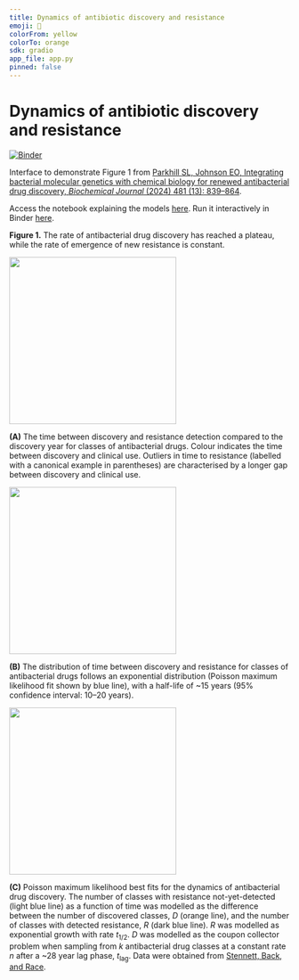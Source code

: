 ```yaml
---
title: Dynamics of antibiotic discovery and resistance
emoji: 💊
colorFrom: yellow
colorTo: orange
sdk: gradio
app_file: app.py
pinned: false
---
```


# Dynamics of antibiotic discovery and resistance

[![Binder](https://mybinder.org/badge_logo.svg)](https://mybinder.org/v2/gh/scbirlab/2024-Parkhill-BiochemJ/main?labpath=modelling-abx-discovery.ipynb)

Interface to demonstrate Figure 1 from [Parkhill SL, Johnson EO, Integrating bacterial molecular genetics with chemical biology for renewed antibacterial drug discovery, _Biochemical Journal_ (2024) 481 (13): 839–864](https://doi.org/10.1042/BCJ20220062).

Access the notebook explaining the models [here](https://github.com/scbirlab/2024-Parkhill-BiochemJ/blob/main/modelling-abx-discovery.ipynb). Run it interactively in Binder [here](https://mybinder.org/v2/gh/scbirlab/2024-Parkhill-BiochemJ/main?labpath=modelling-abx-discovery.ipynb).

**Figure 1.** The rate of antibacterial drug discovery has reached a plateau, while the rate of emergence of new resistance is constant.

<img src="nb-outputs/year-vs-ttr.png" alt="" width="300">

**(A)** The time between discovery and resistance detection compared to the discovery year for classes of antibacterial drugs. Colour indicates the time between discovery and clinical use. Outliers in time to resistance (labelled with a canonical example in parentheses) are characterised by a longer gap between discovery and clinical use.

<img src="nb-outputs/ttr-hist.png" alt="" width="300">

**(B)** The distribution of time between discovery and resistance for classes of antibacterial drugs follows an exponential distribution (Poisson maximum likelihood fit shown by blue line), with a half-life of ~15 years (95% confidence interval: 10–20 years).

<img src="nb-outputs/resistance-curves.png" alt="" width="300">

**(C)** Poisson maximum likelihood best fits for the dynamics of antibacterial drug discovery. The number of classes with resistance not-yet-detected (light blue line) as a function of time was modelled as the difference between the number of discovered classes, $D$ (orange line), and the number of classes with detected resistance, $R$ (dark blue line). $R$ was modelled as exponential growth with rate $t_{1/2}$. $D$ was modelled as the coupon collector problem when sampling from $k$ antibacterial drug classes at a constant rate $n$ after a ~28 year lag phase, $t_{\text{lag}}$. Data were obtained from [Stennett, Back, and Race](https://doi.org/10.3390/antibiotics11091237).
